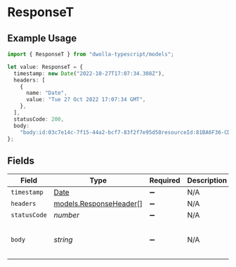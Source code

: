 # ResponseT

## Example Usage

```typescript
import { ResponseT } from "dwolla-typescript/models";

let value: ResponseT = {
  timestamp: new Date("2022-10-27T17:07:34.308Z"),
  headers: [
    {
      name: "Date",
      value: "Tue 27 Oct 2022 17:07:34 GMT",
    },
  ],
  statusCode: 200,
  body:
    "body:id:03c7e14c-7f15-44a2-bcf7-83f2f7e95d50resourceId:81BA6F36-CD7C-E511-80DB-0AA34A9B2388topic:transfer_createdtimestamp:2022-10-27T17:07:34.207Z_links:self:href:https://api.dwolla.com/events/03c7e14c-7f15-44a2-bcf7-83f2f7e95d50account:href:https://api.dwolla.com/accounts/ca32853c-48fa-40be-ae75-77b37504581bresource:href:https://api.dwolla.com/transfers/81BA6F36-CD7C-E511-80DB-0AA34A9B2388files:[]form:fragment:headers:Connection:[close]Content-Length:[453]Content-Type:[application/json; charset=UTF-8]Host:[myapp.runscope.net]User-Agent:[dwolla-webhooks/1.0]X-Dwolla-Topic:[transfer_created]X-Request-Signature:[bd93780bd7e1ad77ab821094aaa0f9e3dece5ee3]host:myapp.runscope.netmethod:POSTparams:path:/region:us5runscope_host:prod078.runscope.inscheme:httpssource:capturesource_ip:52.24.10.184timestamp:1.4459656543078682e+09url:https://myapp.runscope.net/",
};
```

## Fields

| Field                                                                                                                                                                                                                                                                                                                                                                                                                                                                                                                                                                                                                                                                                                                                                                                                                                                                                         | Type                                                                                                                                                                                                                                                                                                                                                                                                                                                                                                                                                                                                                                                                                                                                                                                                                                                                                          | Required                                                                                                                                                                                                                                                                                                                                                                                                                                                                                                                                                                                                                                                                                                                                                                                                                                                                                      | Description                                                                                                                                                                                                                                                                                                                                                                                                                                                                                                                                                                                                                                                                                                                                                                                                                                                                                   | Example                                                                                                                                                                                                                                                                                                                                                                                                                                                                                                                                                                                                                                                                                                                                                                                                                                                                                       |
| --------------------------------------------------------------------------------------------------------------------------------------------------------------------------------------------------------------------------------------------------------------------------------------------------------------------------------------------------------------------------------------------------------------------------------------------------------------------------------------------------------------------------------------------------------------------------------------------------------------------------------------------------------------------------------------------------------------------------------------------------------------------------------------------------------------------------------------------------------------------------------------------- | --------------------------------------------------------------------------------------------------------------------------------------------------------------------------------------------------------------------------------------------------------------------------------------------------------------------------------------------------------------------------------------------------------------------------------------------------------------------------------------------------------------------------------------------------------------------------------------------------------------------------------------------------------------------------------------------------------------------------------------------------------------------------------------------------------------------------------------------------------------------------------------------- | --------------------------------------------------------------------------------------------------------------------------------------------------------------------------------------------------------------------------------------------------------------------------------------------------------------------------------------------------------------------------------------------------------------------------------------------------------------------------------------------------------------------------------------------------------------------------------------------------------------------------------------------------------------------------------------------------------------------------------------------------------------------------------------------------------------------------------------------------------------------------------------------- | --------------------------------------------------------------------------------------------------------------------------------------------------------------------------------------------------------------------------------------------------------------------------------------------------------------------------------------------------------------------------------------------------------------------------------------------------------------------------------------------------------------------------------------------------------------------------------------------------------------------------------------------------------------------------------------------------------------------------------------------------------------------------------------------------------------------------------------------------------------------------------------------- | --------------------------------------------------------------------------------------------------------------------------------------------------------------------------------------------------------------------------------------------------------------------------------------------------------------------------------------------------------------------------------------------------------------------------------------------------------------------------------------------------------------------------------------------------------------------------------------------------------------------------------------------------------------------------------------------------------------------------------------------------------------------------------------------------------------------------------------------------------------------------------------------- |
| `timestamp`                                                                                                                                                                                                                                                                                                                                                                                                                                                                                                                                                                                                                                                                                                                                                                                                                                                                                   | [Date](https://developer.mozilla.org/en-US/docs/Web/JavaScript/Reference/Global_Objects/Date)                                                                                                                                                                                                                                                                                                                                                                                                                                                                                                                                                                                                                                                                                                                                                                                                 | :heavy_minus_sign:                                                                                                                                                                                                                                                                                                                                                                                                                                                                                                                                                                                                                                                                                                                                                                                                                                                                            | N/A                                                                                                                                                                                                                                                                                                                                                                                                                                                                                                                                                                                                                                                                                                                                                                                                                                                                                           | 2022-10-27T17:07:34.308Z                                                                                                                                                                                                                                                                                                                                                                                                                                                                                                                                                                                                                                                                                                                                                                                                                                                                      |
| `headers`                                                                                                                                                                                                                                                                                                                                                                                                                                                                                                                                                                                                                                                                                                                                                                                                                                                                                     | [models.ResponseHeader](../models/responseheader.md)[]                                                                                                                                                                                                                                                                                                                                                                                                                                                                                                                                                                                                                                                                                                                                                                                                                                        | :heavy_minus_sign:                                                                                                                                                                                                                                                                                                                                                                                                                                                                                                                                                                                                                                                                                                                                                                                                                                                                            | N/A                                                                                                                                                                                                                                                                                                                                                                                                                                                                                                                                                                                                                                                                                                                                                                                                                                                                                           |                                                                                                                                                                                                                                                                                                                                                                                                                                                                                                                                                                                                                                                                                                                                                                                                                                                                                               |
| `statusCode`                                                                                                                                                                                                                                                                                                                                                                                                                                                                                                                                                                                                                                                                                                                                                                                                                                                                                  | *number*                                                                                                                                                                                                                                                                                                                                                                                                                                                                                                                                                                                                                                                                                                                                                                                                                                                                                      | :heavy_minus_sign:                                                                                                                                                                                                                                                                                                                                                                                                                                                                                                                                                                                                                                                                                                                                                                                                                                                                            | N/A                                                                                                                                                                                                                                                                                                                                                                                                                                                                                                                                                                                                                                                                                                                                                                                                                                                                                           | 200                                                                                                                                                                                                                                                                                                                                                                                                                                                                                                                                                                                                                                                                                                                                                                                                                                                                                           |
| `body`                                                                                                                                                                                                                                                                                                                                                                                                                                                                                                                                                                                                                                                                                                                                                                                                                                                                                        | *string*                                                                                                                                                                                                                                                                                                                                                                                                                                                                                                                                                                                                                                                                                                                                                                                                                                                                                      | :heavy_minus_sign:                                                                                                                                                                                                                                                                                                                                                                                                                                                                                                                                                                                                                                                                                                                                                                                                                                                                            | N/A                                                                                                                                                                                                                                                                                                                                                                                                                                                                                                                                                                                                                                                                                                                                                                                                                                                                                           | body:id:03c7e14c-7f15-44a2-bcf7-83f2f7e95d50resourceId:81BA6F36-CD7C-E511-80DB-0AA34A9B2388topic:transfer_createdtimestamp:2022-10-27T17:07:34.207Z_links:self:href:https://api.dwolla.com/events/03c7e14c-7f15-44a2-bcf7-83f2f7e95d50account:href:https://api.dwolla.com/accounts/ca32853c-48fa-40be-ae75-77b37504581bresource:href:https://api.dwolla.com/transfers/81BA6F36-CD7C-E511-80DB-0AA34A9B2388files:[]form:fragment:headers:Connection:[close]Content-Length:[453]Content-Type:[application/json; charset=UTF-8]Host:[myapp.runscope.net]User-Agent:[dwolla-webhooks/1.0]X-Dwolla-Topic:[transfer_created]X-Request-Signature:[bd93780bd7e1ad77ab821094aaa0f9e3dece5ee3]host:myapp.runscope.netmethod:POSTparams:path:/region:us5runscope_host:prod078.runscope.inscheme:httpssource:capturesource_ip:52.24.10.184timestamp:1.4459656543078682e+09url:https://myapp.runscope.net/ |